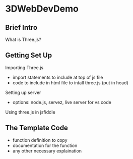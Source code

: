 # 3DWebDevDemo

## Brief Intro
What is Three.js?

## Getting Set Up
Importing Three.js
- import statements to include at top of js file
- code to include in html file to intall three.js (put in head)

Setting up server
- options: node.js, servez, live server for vs code 

Using three.js in jsfiddle

## The Template Code
- function definition to copy
- documentation for the function
- any other necessary explaination